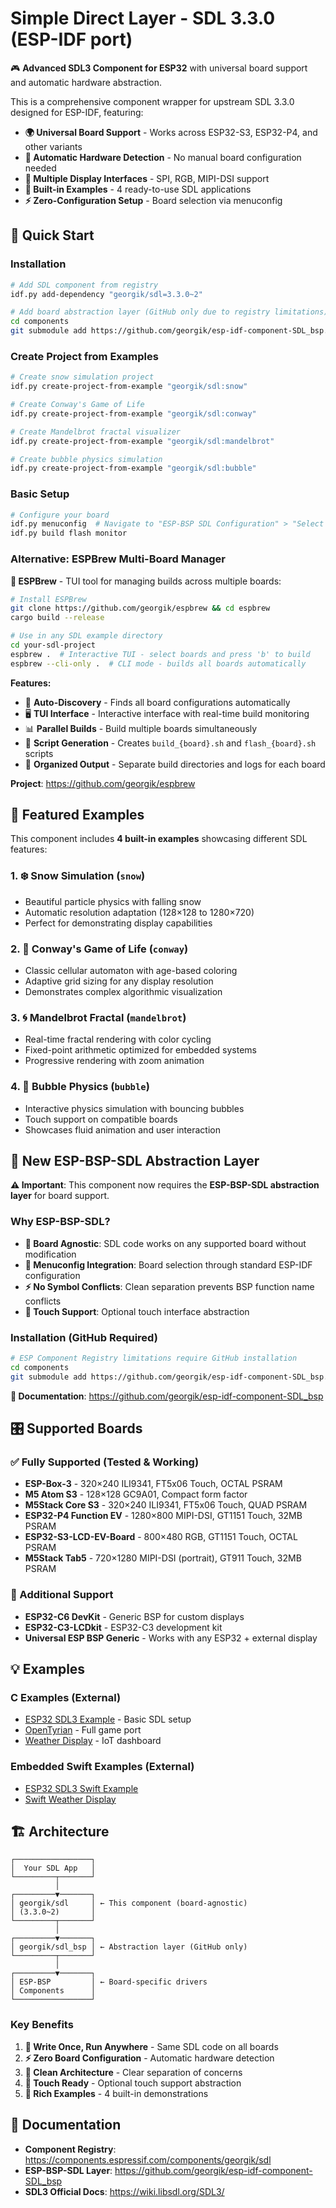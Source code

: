 # Simple Direct Layer - SDL 3.3.0 (ESP-IDF port)

🎮 **Advanced SDL3 Component for ESP32** with universal board support and automatic hardware abstraction.

This is a comprehensive component wrapper for upstream SDL 3.3.0 designed for ESP-IDF, featuring:
- **🌍 Universal Board Support** - Works across ESP32-S3, ESP32-P4, and other variants
- **🎯 Automatic Hardware Detection** - No manual board configuration needed
- **📱 Multiple Display Interfaces** - SPI, RGB, MIPI-DSI support
- **🎨 Built-in Examples** - 4 ready-to-use SDL applications
- **⚡ Zero-Configuration Setup** - Board selection via menuconfig

## 🚀 Quick Start

### Installation
```bash
# Add SDL component from registry
idf.py add-dependency "georgik/sdl=3.3.0~2"

# Add board abstraction layer (GitHub only due to registry limitations)
cd components
git submodule add https://github.com/georgik/esp-idf-component-SDL_bsp.git georgik__sdl_bsp
```

### Create Project from Examples
```bash
# Create snow simulation project
idf.py create-project-from-example "georgik/sdl:snow"

# Create Conway's Game of Life
idf.py create-project-from-example "georgik/sdl:conway"

# Create Mandelbrot fractal visualizer
idf.py create-project-from-example "georgik/sdl:mandelbrot"

# Create bubble physics simulation
idf.py create-project-from-example "georgik/sdl:bubble"
```

### Basic Setup
```bash
# Configure your board
idf.py menuconfig  # Navigate to "ESP-BSP SDL Configuration" > "Select Target Board"
idf.py build flash monitor
```

### Alternative: ESPBrew Multi-Board Manager
**🍺 ESPBrew** - TUI tool for managing builds across multiple boards:

```bash
# Install ESPBrew
git clone https://github.com/georgik/espbrew && cd espbrew
cargo build --release

# Use in any SDL example directory
cd your-sdl-project
espbrew .  # Interactive TUI - select boards and press 'b' to build
espbrew --cli-only .  # CLI mode - builds all boards automatically
```

**Features:**
- 🎯 **Auto-Discovery** - Finds all board configurations automatically
- 🖥️ **TUI Interface** - Interactive interface with real-time build monitoring  
- 📊 **Parallel Builds** - Build multiple boards simultaneously
- 📝 **Script Generation** - Creates `build_{board}.sh` and `flash_{board}.sh` scripts
- 📁 **Organized Output** - Separate build directories and logs for each board

**Project**: https://github.com/georgik/espbrew

## 🎯 Featured Examples

This component includes **4 built-in examples** showcasing different SDL features:

### 1. ❄️ **Snow Simulation** (`snow`)
- Beautiful particle physics with falling snow
- Automatic resolution adaptation (128×128 to 1280×720)
- Perfect for demonstrating display capabilities

### 2. 🧬 **Conway's Game of Life** (`conway`) 
- Classic cellular automaton with age-based coloring
- Adaptive grid sizing for any display resolution
- Demonstrates complex algorithmic visualization

### 3. 🌀 **Mandelbrot Fractal** (`mandelbrot`)
- Real-time fractal rendering with color cycling
- Fixed-point arithmetic optimized for embedded systems
- Progressive rendering with zoom animation

### 4. 🫧 **Bubble Physics** (`bubble`)
- Interactive physics simulation with bouncing bubbles
- Touch support on compatible boards
- Showcases fluid animation and user interaction

## 🔧 New ESP-BSP-SDL Abstraction Layer

**⚠️ Important**: This component now requires the **ESP-BSP-SDL abstraction layer** for board support.

### Why ESP-BSP-SDL?
- **🎯 Board Agnostic**: SDL code works on any supported board without modification
- **🔧 Menuconfig Integration**: Board selection through standard ESP-IDF configuration
- **⚡ No Symbol Conflicts**: Clean separation prevents BSP function name conflicts
- **📱 Touch Support**: Optional touch interface abstraction

### Installation (GitHub Required)
```bash
# ESP Component Registry limitations require GitHub installation
cd components
git submodule add https://github.com/georgik/esp-idf-component-SDL_bsp.git georgik__sdl_bsp
```

**📖 Documentation**: https://github.com/georgik/esp-idf-component-SDL_bsp

## 🎛️ Supported Boards

### ✅ Fully Supported (Tested & Working)
- **ESP-Box-3** - 320×240 ILI9341, FT5x06 Touch, OCTAL PSRAM
- **M5 Atom S3** - 128×128 GC9A01, Compact form factor
- **M5Stack Core S3** - 320×240 ILI9341, FT5x06 Touch, QUAD PSRAM
- **ESP32-P4 Function EV** - 1280×800 MIPI-DSI, GT1151 Touch, 32MB PSRAM
- **ESP32-S3-LCD-EV-Board** - 800×480 RGB, GT1151 Touch, OCTAL PSRAM
- **M5Stack Tab5** - 720×1280 MIPI-DSI (portrait), GT911 Touch, 32MB PSRAM

### 🔧 Additional Support
- **ESP32-C6 DevKit** - Generic BSP for custom displays
- **ESP32-C3-LCDkit** - ESP32-C3 development kit
- **Universal ESP BSP Generic** - Works with any ESP32 + external display

## 💡 Examples

### C Examples (External)
- [ESP32 SDL3 Example](https://github.com/georgik/esp32-sdl3-example) - Basic SDL setup
- [OpenTyrian](https://github.com/georgik/OpenTyrian) - Full game port
- [Weather Display](https://github.com/georgik/esp32-weather-display) - IoT dashboard

### Embedded Swift Examples (External) 
- [ESP32 SDL3 Swift Example](https://github.com/georgik/esp32-sdl3-swift-example/)
- [Swift Weather Display](https://github.com/georgik/esp32-swift-weather-display)

## 🏗️ Architecture

```
┌─────────────────┐
│  Your SDL App   │
└─────────┬───────┘
          │
┌─────────▼───────┐
│ georgik/sdl     │ ← This component (board-agnostic)
│ (3.3.0~2)       │
└─────────┬───────┘
          │  
┌─────────▼───────┐
│ georgik/sdl_bsp │ ← Abstraction layer (GitHub only)
└─────────┬───────┘
          │
┌─────────▼───────┐
│ ESP-BSP         │ ← Board-specific drivers
│ Components      │
└─────────────────┘
```

### Key Benefits
1. **🎯 Write Once, Run Anywhere** - Same SDL code on all boards
2. **⚡ Zero Board Configuration** - Automatic hardware detection
3. **🔧 Clean Architecture** - Clear separation of concerns
4. **📱 Touch Ready** - Optional touch support abstraction
5. **🎨 Rich Examples** - 4 built-in demonstrations

## 📖 Documentation

- **Component Registry**: https://components.espressif.com/components/georgik/sdl
- **ESP-BSP-SDL Layer**: https://github.com/georgik/esp-idf-component-SDL_bsp
- **SDL3 Official Docs**: https://wiki.libsdl.org/SDL3/


